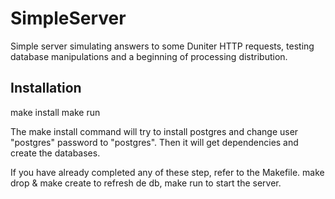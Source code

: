 # SimpleServer

Simple server simulating answers to some Duniter HTTP requests, testing database manipulations and a beginning of processing distribution.

## Installation

make install
make run

The make install command will try to install postgres and change user "postgres" password to "postgres".
Then it will get dependencies and create the databases.

If you have already completed any of these step, refer to the Makefile. make drop & make create to refresh de db, make run to start the server.

